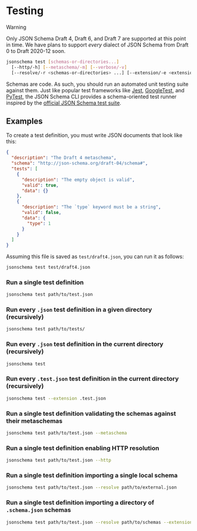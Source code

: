 Testing
=======

> [!WARNING]
> Only JSON Schema Draft 4, Draft 6, and Draft 7 are supported at this point in
> time. We have plans to support *every* dialect of JSON Schema from Draft 0 to
> Draft 2020-12 soon.

```sh
jsonschema test [schemas-or-directories...]
  [--http/-h] [--metaschema/-m] [--verbose/-v]
  [--resolve/-r <schemas-or-directories> ...] [--extension/-e <extension>]
```

Schemas are code. As such, you should run an automated unit testing suite
against them. Just like popular test frameworks like [Jest](https://jestjs.io),
[GoogleTest](https://google.github.io/googletest/), and
[PyTest](https://docs.pytest.org), the JSON Schema CLI provides a
schema-oriented test runner inspired by the [official JSON Schema test
suite](https://github.com/json-schema-org/JSON-Schema-Test-Suite).

Examples
--------

To create a test definition, you must write JSON documents that look like this:

```json
{
  "description": "The Draft 4 metaschema",
  "schema": "http://json-schema.org/draft-04/schema#",
  "tests": [
    {
      "description": "The empty object is valid",
      "valid": true,
      "data": {}
    },
    {
      "description": "The `type` keyword must be a string",
      "valid": false,
      "data": {
        "type": 1
      }
    }
  ]
}
```

Assuming this file is saved as `test/draft4.json`, you can run it as follows:

```sh
jsonschema test test/draft4.json
```

### Run a single test definition

```sh
jsonschema test path/to/test.json
```

### Run every `.json` test definition in a given directory (recursively)

```sh
jsonschema test path/to/tests/
```

### Run every `.json` test definition in the current directory (recursively)

```sh
jsonschema test
```

### Run every `.test.json` test definition in the current directory (recursively)

```sh
jsonschema test --extension .test.json
```

### Run a single test definition validating the schemas against their metaschemas

```sh
jsonschema test path/to/test.json --metaschema
```

### Run a single test definition enabling HTTP resolution

```sh
jsonschema test path/to/test.json --http
```

### Run a single test definition importing a single local schema

```sh
jsonschema test path/to/test.json --resolve path/to/external.json
```

### Run a single test definition importing a directory of `.schema.json` schemas

```sh
jsonschema test path/to/test.json --resolve path/to/schemas --extension schema.json
```
